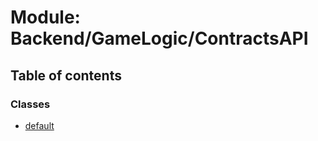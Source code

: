 # Module: Backend/GameLogic/ContractsAPI

## Table of contents

### Classes

- [default](../classes/backend_gamelogic_contractsapi.default.md)
